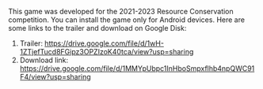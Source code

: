 This game was developed for the 2021-2023 Resource Conservation competition. You can install the game only for Android devices. Here are some links to the trailer and download on Google Disk:
1. Trailer: https://drive.google.com/file/d/1wH-1ZTjefTucd8FGipz3OPZIzoK40tca/view?usp=sharing
2. Download link: https://drive.google.com/file/d/1MMYpUbpc1InHboSmpxflhb4npQWC91F4/view?usp=sharing
